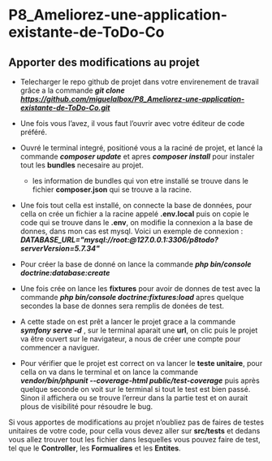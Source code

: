 # P8_Ameliorez-une-application-existante-de-ToDo-Co

## Apporter des modifications au projet

- Telecharger le repo github de projet dans votre envirenement de travail grâce a la commande ***git clone https://github.com/miguelalbox/P8_Ameliorez-une-application-existante-de-ToDo-Co.git***


- Une fois vous l’avez, il vous faut l’ouvrir avec votre éditeur de code préféré. 


- Ouvré le terminal integré, positioné vous a la raciné de projet, et lancé la commande ***composer update*** et apres ***composer install*** pour instaler tout les **bundles** necesaire au projet. 
  - les information de bundles qui von etre installé se trouve dans le fichier **composer.json** qui se trouve a la racine.

  
- Une fois tout cella est installé, on connecte la base de données, pour cella on crée un fichier a la racine appelé **.env.local** puis on copie le code qui se trouve dans le **.env**, on modifie la connexion a la base de donnes, dans mon cas est mysql. Voici un exemple de connexion : ***DATABASE_URL="mysql://root:@127.0.0.1:3306/p8todo?serverVersion=5.7.34"***


- Pour créer la base de donné on lance la commande ***php bin/console doctrine:database:create***


- Une fois crée on lance les **fixtures** pour avoir de donnes de test avec la commande ***php bin/console doctrine:fixtures:load*** apres quelque secondes la base de donnes sera remplis de donées de test.


- A cette stade on est prêt a lancer le projet grace a la commande ***symfony serve -d*** , sur le terminal aparait une **url**, on clic puis le projet va être ouvert sur le navigateur, a nous de créer une compte pour commencer a naviguer.


- Pour vérifier que le projet est correct on va lancer le **teste unitaire**, pour cella on va dans le terminal et on lance la commande ***vendor/bin/phpunit --coverage-html public/test-coverage*** puis après quelque seconde on voit sur le terminal si tout le test est bien passé. Sinon il affichera ou se trouve l’erreur dans la partie test et on aurait plous de visibilité pour résoudre le bug.

Si vous apportes de modifications au projet n’oubliez pas de faires de testes unitaires de votre code, pour cella vous devez aller sur **src/tests** et dedans vous allez trouver tout les fichier dans lesquelles vous pouvez faire de test, tel que le **Controller**, les **Formualires** et les **Entites**.